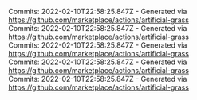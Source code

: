 Commits: 2022-02-10T22:58:25.847Z - Generated via https://github.com/marketplace/actions/artificial-grass
<br>
Commits: 2022-02-10T22:58:25.847Z - Generated via https://github.com/marketplace/actions/artificial-grass
<br>
Commits: 2022-02-10T22:58:25.847Z - Generated via https://github.com/marketplace/actions/artificial-grass
<br>
Commits: 2022-02-10T22:58:25.847Z - Generated via https://github.com/marketplace/actions/artificial-grass
<br>
Commits: 2022-02-10T22:58:25.847Z - Generated via https://github.com/marketplace/actions/artificial-grass
<br>
